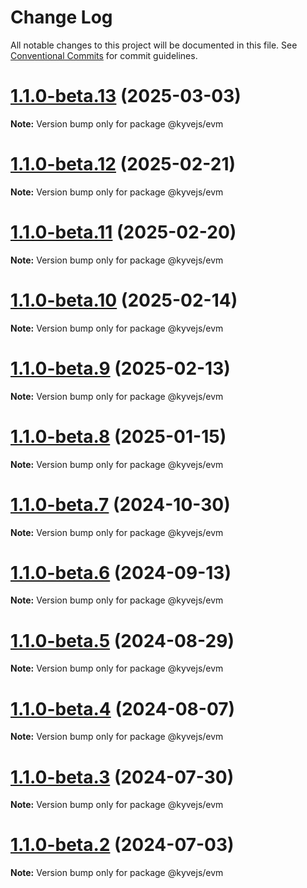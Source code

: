 # Change Log

All notable changes to this project will be documented in this file.
See [Conventional Commits](https://conventionalcommits.org) for commit guidelines.

# [1.1.0-beta.13](https://github.com/KYVENetwork/kyvejs/compare/@kyvejs/evm@1.1.0-beta.12...@kyvejs/evm@1.1.0-beta.13) (2025-03-03)

**Note:** Version bump only for package @kyvejs/evm

# [1.1.0-beta.12](https://github.com/KYVENetwork/kyvejs/compare/@kyvejs/evm@1.1.0-beta.11...@kyvejs/evm@1.1.0-beta.12) (2025-02-21)

**Note:** Version bump only for package @kyvejs/evm

# [1.1.0-beta.11](https://github.com/KYVENetwork/kyvejs/compare/@kyvejs/evm@1.1.0-beta.10...@kyvejs/evm@1.1.0-beta.11) (2025-02-20)

**Note:** Version bump only for package @kyvejs/evm

# [1.1.0-beta.10](https://github.com/KYVENetwork/kyvejs/compare/@kyvejs/evm@1.1.0-beta.9...@kyvejs/evm@1.1.0-beta.10) (2025-02-14)

**Note:** Version bump only for package @kyvejs/evm

# [1.1.0-beta.9](https://github.com/KYVENetwork/kyvejs/compare/@kyvejs/evm@1.1.0-beta.8...@kyvejs/evm@1.1.0-beta.9) (2025-02-13)

**Note:** Version bump only for package @kyvejs/evm

# [1.1.0-beta.8](https://github.com/KYVENetwork/kyvejs/compare/@kyvejs/evm@1.1.0-beta.7...@kyvejs/evm@1.1.0-beta.8) (2025-01-15)

**Note:** Version bump only for package @kyvejs/evm

# [1.1.0-beta.7](https://github.com/KYVENetwork/kyvejs/compare/@kyvejs/evm@1.1.0-beta.6...@kyvejs/evm@1.1.0-beta.7) (2024-10-30)

**Note:** Version bump only for package @kyvejs/evm

# [1.1.0-beta.6](https://github.com/KYVENetwork/kyvejs/compare/@kyvejs/evm@1.1.0-beta.5...@kyvejs/evm@1.1.0-beta.6) (2024-09-13)

**Note:** Version bump only for package @kyvejs/evm

# [1.1.0-beta.5](https://github.com/KYVENetwork/kyvejs/compare/@kyvejs/evm@1.1.0-beta.4...@kyvejs/evm@1.1.0-beta.5) (2024-08-29)

**Note:** Version bump only for package @kyvejs/evm

# [1.1.0-beta.4](https://github.com/KYVENetwork/kyvejs/compare/@kyvejs/evm@1.1.0-beta.3...@kyvejs/evm@1.1.0-beta.4) (2024-08-07)

**Note:** Version bump only for package @kyvejs/evm

# [1.1.0-beta.3](https://github.com/KYVENetwork/kyvejs/compare/@kyvejs/evm@1.1.0-beta.2...@kyvejs/evm@1.1.0-beta.3) (2024-07-30)

**Note:** Version bump only for package @kyvejs/evm

# [1.1.0-beta.2](https://github.com/KYVENetwork/kyvejs/compare/@kyvejs/evm@1.0.0-beta.27...@kyvejs/evm@1.1.0-beta.2) (2024-07-03)

**Note:** Version bump only for package @kyvejs/evm
